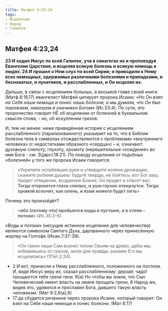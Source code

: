 ```yaml
---
title: Матфея 4:23-24
tags: 
- Исцеление
- Народ
- Галилея
---
```

## Матфея 4:23,24

**23 И ходил Иисус по всей Галилее, уча в синагогах их и проповедуя Евангелие Царствия, и исцеляя всякую болезнь и всякую немощь в людях. 24 И прошел о Нем слух по всей Сирии; и приводили к Нему всех немощных, одержимых различными болезнями и припадками, и бесноватых, и лунатиков, и расслабленных, и Он исцелял их.** 

Дальше, в связи с исцелением больных, в восьмой главе своей книги (Матф.8:16,17) евангелист Матфей цитирует пророка Исаию: *«Но Он взял на Себя наши немощи и понес наши болезни; а мы думали, что Он был поражаем, наказуем и уничижен Богом»* (Ис.53:4).  По сути, это пророчество говорит НЕ об исцелении от болезней в буквальном смысле слова, - но, об искуплении грехов.

И, тем не менее:
ниже приведённая история с исцелением расслабленного (парализованного)  указывает на то, что в Библии болезни тела в символах отождествляются с проблемами «внутреннего человека» (с недостатками образного «сердца») – и, означают: духовную слепоту, глухоту, хромоту (нерешительное «хождение» во имя Бога - см: 3Царст.18:21). По поводу исцеления от подобных «болезней» у того же пророка Исаии говорится: 
>«Укрепите ослабевшие руки и утвердите колени дрожащие;  скажите робким душею: будьте тверды, не бойтесь; вот Бог ваш, придет отмщение, воздаяние Божие; Он придет и спасет вас.  **Тогда откроются глаза слепых, и уши глухих отверзутся.  Тогда хромой вскочит, как олень, и язык немого будет петь**» 

Почему это произойдёт?
> «**ибо (потому что) пробьются воды в пустыне, и в степи – потоки**» (Ис.35:3-6).

 «Воды и потоки» (несущие истинное исцеление для человечества) являются символом Святого Духа, дарованного через принесённую жертву  на Голгофе (Иоан.7:37-39). 
 
 >«Он грехи наши Сам вознес телом Своим на древо, дабы мы, избавившись от грехов, жили для правды: ранами Его вы исцелились» (1Пет.2:24). 

* 2 И вот, принесли к Нему расслабленного, положенного на постели. И, видя Иисус веру их, сказал расслабленному: дерзай, чадо! прощаются тебе грехи твои. 6(а) Но чтобы вы знали, что Сын Человеческий имеет власть на земле прощать грехи, 8 Народ же, видев это, удивился и прославил Бога, давшего такую власть человекам. (Мат 9:2,6(а),8)
* 17 да сбудется реченное через пророка Исаию, который говорит: Он взял на Себя наши немощи и понес болезни. (Мат 8:17)